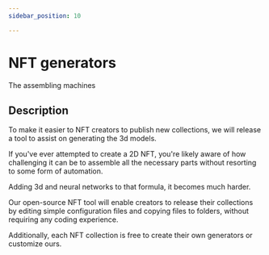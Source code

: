 ```yaml
---
sidebar_position: 10

---
```


# NFT generators

The assembling machines

## Description

To make it easier to NFT creators to publish new collections, we will release a tool to assist on generating the 3d models.

If you've ever attempted to create a 2D NFT, you're likely aware of how challenging it can be to assemble all the necessary parts without resorting to some form of automation.

Adding 3d and neural networks to that formula, it becomes much harder.

Our open-source NFT tool will enable creators to release their collections by editing simple configuration files and copying files to folders, without requiring any coding experience.

Additionally, each NFT collection is free to create their own generators or customize ours.